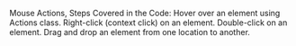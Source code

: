 Mouse Actions, Steps Covered in the Code:
 Hover over an element using Actions class.
 Right-click (context click) on an element.
 Double-click on an element.
 Drag and drop an element from one location to another.

